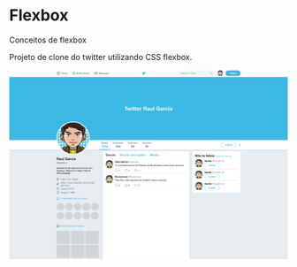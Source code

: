 # Flexbox

Conceitos de flexbox

Projeto de clone do twitter utilizando CSS flexbox.

<img width="1112" alt="flexbox" src="images/twitter_clone.png">